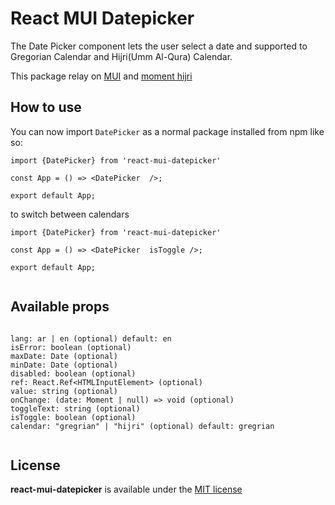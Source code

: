 # React MUI Datepicker

The Date Picker component lets the user select a date and supported to Gregorian Calendar and Hijri(Umm Al-Qura) Calendar.

This package relay on [MUI](https://mui.com/x/react-date-pickers/date-picker/) and [moment hijri](https://www.npmjs.com/package/moment-hijri)

## How to use

You can now import `DatePicker` as a normal package installed from npm like so:

```
import {DatePicker} from 'react-mui-datepicker'

const App = () => <DatePicker  />;

export default App;

```

to switch between calendars

```
import {DatePicker} from 'react-mui-datepicker'

const App = () => <DatePicker  isToggle />;

export default App;


```

## Available props

```

lang: ar | en (optional) default: en
isError: boolean (optional)
maxDate: Date (optional)
minDate: Date (optional)
disabled: boolean (optional)
ref: React.Ref<HTMLInputElement> (optional)
value: string (optional)
onChange: (date: Moment | null) => void (optional)
toggleText: string (optional)
isToggle: boolean (optional)
calendar: "gregrian" | "hijri" (optional) default: gregrian


```

## License

**react-mui-datepicker** is available under the [MIT license](https://github.com/engmrms/react-mui-datepicker/LICENSE)
